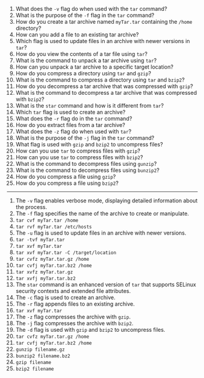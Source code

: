 1. What does the `-v` flag do when used with the `tar` command?
2. What is the purpose of the `-f` flag in the `tar` command?
3. How do you create a tar archive named `myTar.tar` containing the `/home` directory?
4. How can you add a file to an existing tar archive?
5. Which flag is used to update files in an archive with newer versions in `tar`?
6. How do you view the contents of a tar file using `tar`?
7. What is the command to unpack a tar archive using `tar`?
8. How can you unpack a tar archive to a specific target location?
9. How do you compress a directory using `tar` and `gzip`?
10. What is the command to compress a directory using `tar` and `bzip2`?
11. How do you decompress a tar archive that was compressed with `gzip`?
12. What is the command to decompress a tar archive that was compressed with `bzip2`?
13. What is the `star` command and how is it different from `tar`?
14. Which `tar` flag is used to create an archive?
15. What does the `-r` flag do in the `tar` command?
16. How do you extract files from a tar archive?
17. What does the `-z` flag do when used with `tar`?
18. What is the purpose of the `-j` flag in the `tar` command?
19. What flag is used with `gzip` and `bzip2` to uncompress files?
20. How can you use `tar` to compress files with `gzip`?
21. How can you use `tar` to compress files with `bzip2`?
22. What is the command to decompress files using `gunzip`?
23. What is the command to decompress files using `bunzip2`?
24. How do you compress a file using `gzip`?
25. How do you compress a file using `bzip2`?


----

1. The `-v` flag enables verbose mode, displaying detailed information about the process.
2. The `-f` flag specifies the name of the archive to create or manipulate.
3. `tar cvf myTar.tar /home`
4. `tar rvf myTar.tar /etc/hosts`
5. The `-u` flag is used to update files in an archive with newer versions.
6. `tar -tvf myTar.tar`
7. `tar xvf myTar.tar`
8. `tar xvf myTar.tar -C /target/location`
9. `tar cvfz myTar.tar.gz /home`
10. `tar cvfj myTar.tar.bz2 /home`
11. `tar xvfz myTar.tar.gz`
12. `tar xvfj myTar.tar.bz2`
13. The `star` command is an enhanced version of `tar` that supports SELinux security contexts and extended file attributes.
14. The `-c` flag is used to create an archive.
15. The `-r` flag appends files to an existing archive.
16. `tar xvf myTar.tar`
17. The `-z` flag compresses the archive with `gzip`.
18. The `-j` flag compresses the archive with `bzip2`.
19. The `-d` flag is used with `gzip` and `bzip2` to uncompress files.
20. `tar cvfz myTar.tar.gz /home`
21. `tar cvfj myTar.tar.bz2 /home`
22. `gunzip filename.gz`
23. `bunzip2 filename.bz2`
24. `gzip filename`
25. `bzip2 filename`
